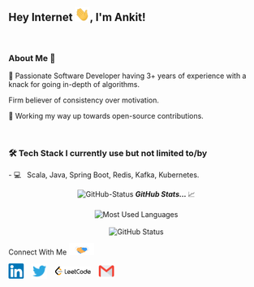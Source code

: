 ## Hey Internet <img src="assets/Hi.gif" width="29px">, I'm Ankit!
<br />

<p>

<h3> About Me  🚀 </h3>
<p>
🔭 Passionate Software Developer having 3+ years of experience with a knack for going in-depth of algorithms.
</p><p>
  Firm believer of consistency over motivation.
</p><p>
🌱 Working my way up towards open-source contributions.</p>
<p>

<br />
  
<h3>🛠 Tech Stack I currently use but not limited to/by </h3>
<p>
- 💻  &nbsp; Scala, Java, Spring Boot, Redis, Kafka, Kubernetes.
  </p>

<p align="center">
<img src="https://media.giphy.com/media/3o7abAHdYvZdBNnGZq/giphy.gif" width="30px" alt="GitHub-Status"/>&nbsp;<i><b>GitHub Stats... </b></i>📈<br><br>
<img width="470px" height="180px" src = "https://github-readme-stats.vercel.app/api/top-langs/?username=mishraankit07&show_icons=true&layout=compact&theme=tokyonight" alt="Most Used Languages">
<br />
<br />
<img width="470px" height="180px" src="https://github-readme-stats.vercel.app/api?username=mishraankit07&count_private=true&show_icons=true&theme=tokyonight" alt="GitHub Status"/>

</p>

Connect With Me <img src="assets/handshake.gif" width="50px"/>

<div style="display:flex; gap:1rem; align-items: center;">
    <a href="https://www.linkedin.com/in/ankitkrmishra07/">
        <img width="30px" src="assets/linkedin.svg"  />
    </a>
    <a href="https://twitter.com/mishra_ankit07">
        <img width="30px" src="assets/twitter.svg" />
    </a>
    <a href="https://leetcode.com/spartanleonidis/">
        <img width="70px" src="assets/leetcode.svg" />
    </a>
    <a href="mailto:ankit.kr.mishra07@gmail.com">
        <img width="30px" src="assets/gmail.svg" />
    </a>
</div>

